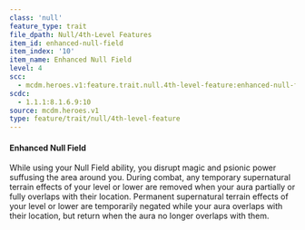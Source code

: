 ```yaml
---
class: 'null'
feature_type: trait
file_dpath: Null/4th-Level Features
item_id: enhanced-null-field
item_index: '10'
item_name: Enhanced Null Field
level: 4
scc:
  - mcdm.heroes.v1:feature.trait.null.4th-level-feature:enhanced-null-field
scdc:
  - 1.1.1:8.1.6.9:10
source: mcdm.heroes.v1
type: feature/trait/null/4th-level-feature
---
```


#### Enhanced Null Field

While using your Null Field ability, you disrupt magic and psionic power suffusing the area around you. During combat, any temporary supernatural terrain effects of your level or lower are removed when your aura partially or fully overlaps with their location. Permanent supernatural terrain effects of your level or lower are temporarily negated while your aura overlaps with their location, but return when the aura no longer overlaps with them.
